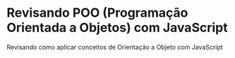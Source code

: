# Revisando POO (Programação Orientada a Objetos) com JavaScript

Revisando como aplicar conceitos de Orientação a Objeto com JavaScript